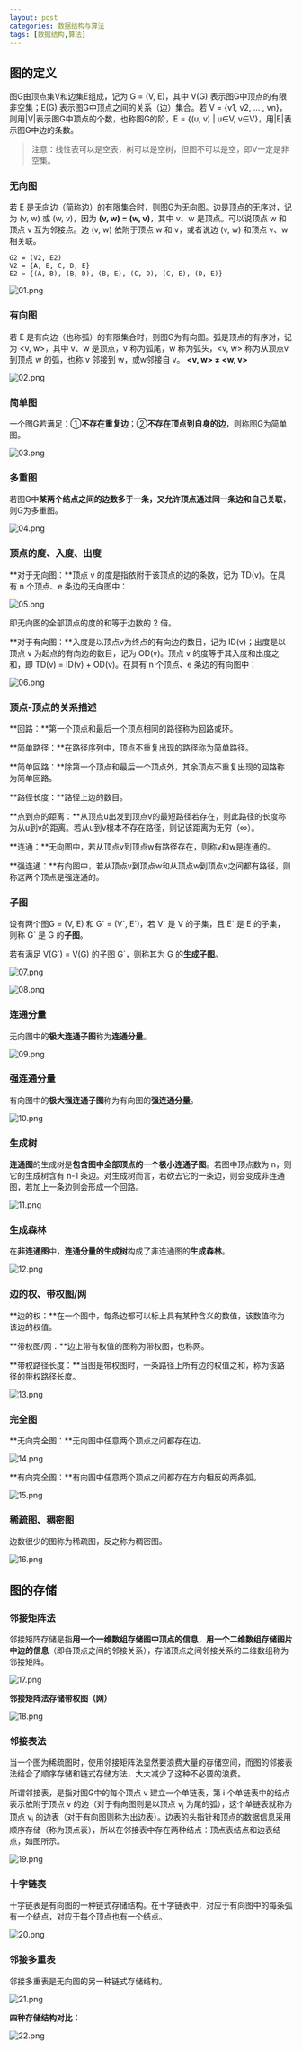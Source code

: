```yaml
---
layout: post
categories: 数据结构与算法
tags: [数据结构,算法]
---
```


## 图的定义

图G由顶点集V和边集E组成，记为 G = (V, E)，其中 V(G) 表示图G中顶点的有限非空集；E(G) 表示图G中顶点之间的关系（边）集合。若 V = {v1, v2, … , vn}，则用|V|表示图G中顶点的个数，也称图G的阶，E = {(u, v) | u∈V, v∈V}，用|E|表示图G中边的条数。

> 注意：线性表可以是空表，树可以是空树，但图不可以是空，即V一定是非空集。

### 无向图

若 E 是无向边（简称边）的有限集合时，则图G为无向图。边是顶点的无序对，记为 (v, w) 或 (w, v)，因为 **(v, w) = (w, v)**，其中 v、w 是顶点。可以说顶点 w 和顶点 v 互为邻接点。边 (v, w) 依附于顶点 w 和 v，或者说边 (v, w) 和顶点 v、w 相关联。

```
G2 = (V2, E2) 
V2 = {A, B, C, D, E}
E2 = {(A, B), (B, D), (B, E), (C, D), (C, E), (D, E)}
```

![01.png](/static/images/20210829/01.png)

### 有向图

若 E 是有向边（也称弧）的有限集合时，则图G为有向图。弧是顶点的有序对，记为 <v, w>，其中 v、w 是顶点，v 称为弧尾，w 称为弧头，<v, w> 称为从顶点v到顶点 w 的弧，也称 v 邻接到 w，或w邻接自 v。 **<v, w> ≠ <w, v>**

![02.png](/static/images/20210829/02.png)

### 简单图

一个图G若满足：①**不存在重复边**；②**不存在顶点到自身的边**，则称图G为简单图。

![03.png](/static/images/20210829/03.png)

### 多重图

若图G中**某两个结点之间的边数多于一条，又允许顶点通过同一条边和自己关联**，则G为多重图。

![04.png](/static/images/20210829/04.png)

### 顶点的度、入度、出度

**对于无向图：**顶点 v 的度是指依附于该顶点的边的条数，记为 TD(v)。在具有 n 个顶点、e 条边的无向图中：

![05.png](/static/images/20210829/05.png)

即无向图的全部顶点的度的和等于边数的 2 倍。

**对于有向图：**入度是以顶点v为终点的有向边的数目，记为 ID(v)；出度是以顶点 v 为起点的有向边的数目，记为 OD(v)。顶点 v 的度等于其入度和出度之和，即 TD(v) = ID(v) + OD(v)。在具有 n 个顶点、e 条边的有向图中：

![06.png](/static/images/20210829/06.png)

### 顶点-顶点的关系描述

**回路：**第一个顶点和最后一个顶点相同的路径称为回路或环。

**简单路径：**在路径序列中，顶点不重复出现的路径称为简单路径。

**简单回路：**除第一个顶点和最后一个顶点外，其余顶点不重复出现的回路称为简单回路。

**路径长度：**路径上边的数目。

**点到点的距离：**从顶点u出发到顶点v的最短路径若存在，则此路径的长度称为从u到v的距离。若从u到v根本不存在路径，则记该距离为无穷（∞）。 

**连通：**无向图中，若从顶点v到顶点w有路径存在，则称v和w是连通的。

**强连通：**有向图中，若从顶点v到顶点w和从顶点w到顶点v之间都有路径，则称这两个顶点是强连通的。

### 子图

设有两个图G = (V, E) 和 G\` = (V\`, E\`)，若 V\` 是 V 的子集，且 E\` 是 E 的子集，则称 G\` 是 G 的**子图**。

若有满足 V(G\`) = V(G) 的子图 G\`，则称其为 G 的**生成子图**。

![07.png](/static/images/20210829/07.png)

![08.png](/static/images/20210829/08.png)

### 连通分量

无向图中的**极大连通子图**称为**连通分量**。

![09.png](/static/images/20210829/09.png)

### 强连通分量

有向图中的**极大强连通子图**称为有向图的**强连通分量**。

![10.png](/static/images/20210829/10.png)

### 生成树

**连通图**的生成树是**包含图中全部顶点的一个极小连通子图**。若图中顶点数为 n，则它的生成树含有 n-1 条边。对生成树而言，若砍去它的一条边，则会变成非连通图，若加上一条边则会形成一个回路。

![11.png](/static/images/20210829/11.png)

### 生成森林

在**非连通图**中，**连通分量的生成树**构成了非连通图的**生成森林**。

![12.png](/static/images/20210829/12.png)

### 边的权、带权图/网

**边的权：**在一个图中，每条边都可以标上具有某种含义的数值，该数值称为该边的权值。 

**带权图/网：**边上带有权值的图称为带权图，也称网。 

**带权路径长度：**当图是带权图时，一条路径上所有边的权值之和，称为该路径的带权路径长度。

![13.png](/static/images/20210829/13.png)

### 完全图

**无向完全图：**无向图中任意两个顶点之间都存在边。

![14.png](/static/images/20210829/14.png)

**有向完全图：**有向图中任意两个顶点之间都存在方向相反的两条弧。

![15.png](/static/images/20210829/15.png)

### 稀疏图、稠密图

边数很少的图称为稀疏图，反之称为稠密图。

![16.png](/static/images/20210829/16.png)

## 图的存储

### 邻接矩阵法

邻接矩阵存储是指**用一个一维数组存储图中顶点的信息**，**用一个二维数组存储图片中边的信息**（即各顶点之间的邻接关系），存储顶点之间邻接关系的二维数组称为邻接矩阵。

![17.png](/static/images/20210829/17.png)

**邻接矩阵法存储带权图（网）**

![18.png](/static/images/20210829/18.png)

### 邻接表法

当一个图为稀疏图时，使用邻接矩阵法显然要浪费大量的存储空间，而图的邻接表法结合了顺序存储和链式存储方法，大大减少了这种不必要的浪费。

所谓邻接表，是指对图G中的每个顶点 v 建立一个单链表，第 i 个单链表中的结点表示依附于顶点 v 的边（对于有向图则是以顶点 v<sub>i</sub> 为尾的弧），这个单链表就称为顶点 v<sub>i</sub> 的边表（对于有向图则称为出边表）。边表的头指针和顶点的数据信息采用顺序存储（称为顶点表），所以在邻接表中存在两种结点：顶点表结点和边表结点，如图所示。

![19.png](/static/images/20210829/19.png)

### 十字链表

十字链表是有向图的一种链式存储结构。在十字链表中，对应于有向图中的每条弧有一个结点，对应于每个顶点也有一个结点。

![20.png](/static/images/20210829/20.png)

### 邻接多重表

邻接多重表是无向图的另一种链式存储结构。

![21.png](/static/images/20210829/21.png)

**四种存储结构对比：**

![22.png](/static/images/20210829/22.png)